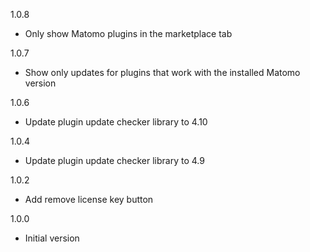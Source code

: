 1.0.8
- Only show Matomo plugins in the marketplace tab

1.0.7
- Show only updates for plugins that work with the installed Matomo version

1.0.6
- Update plugin update checker library to 4.10

1.0.4
- Update plugin update checker library to 4.9

1.0.2
- Add remove license key button

1.0.0
- Initial version